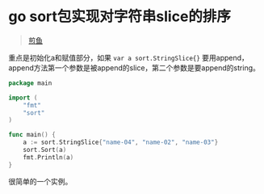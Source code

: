 [//]:# (2021/10/26 11:02|GOLANG|https://img2.baidu.com/it/u=3836895907,2844607205&fm=26&fmt=auto)
# go sort包实现对字符串slice的排序
> [煎鱼](https://www.jianshu.com/p/3b16aa872517)

重点是初始化a和赋值部分，如果 `var a sort.StringSlice{}` 要用append，append方法第一个参数是被append的slice，第二个参数是要append的string。
```go
package main

import (
    "fmt"
    "sort"
)

func main() {
    a := sort.StringSlice{"name-04", "name-02", "name-03"}
    sort.Sort(a)
    fmt.Println(a)
}
```
很简单的一个实例。


